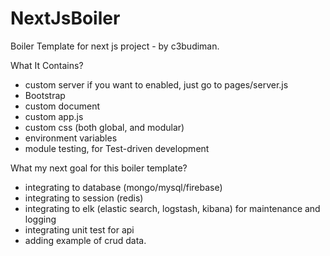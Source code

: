 # NextJsBoiler
Boiler Template for next js project - by c3budiman.


What It Contains?
- custom server if you want to enabled, just go to pages/server.js
- Bootstrap
- custom document
- custom app.js
- custom css (both global, and modular)
- environment variables
- module testing, for Test-driven development

What my next goal for this boiler template?
- integrating to database (mongo/mysql/firebase)
- integrating to session (redis)
- integrating to elk (elastic search, logstash, kibana) for maintenance and logging
- integrating unit test for api
- adding example of crud data.
